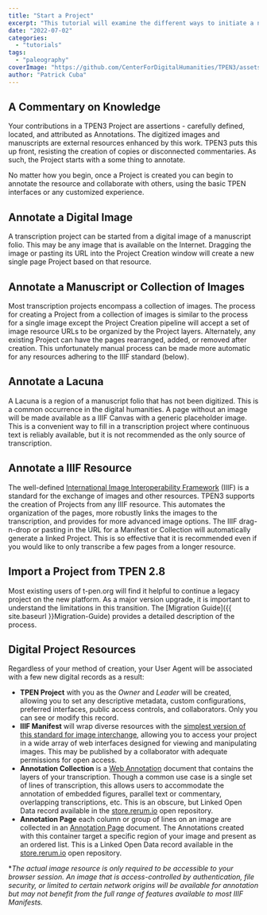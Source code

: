 ```yaml
---
title: "Start a Project"
excerpt: "This tutorial will examine the different ways to initiate a new Project in TPEN3."
date: "2022-07-02"
categories: 
  - "tutorials"
tags: 
  - "paleography"
coverImage: "https://github.com/CenterForDigitalHumanities/TPEN3/assets/1119165/4cf83476-e73c-47ad-9fdf-90406405e5dd"
author: "Patrick Cuba"
---
```


## A Commentary on Knowledge

Your contributions in a TPEN3 Project are assertions - carefully defined, located, and attributed 
as Annotations. The digitized images and manuscripts are external resources enhanced by this work. 
TPEN3 puts this up front, resisting the creation of copies or disconnected commentaries. As such, 
the Project starts with a some thing to annotate.

No matter how you begin, once a Project is created you can begin to annotate the resource and collaborate 
with others, using the basic TPEN interfaces or any customized experience.

## Annotate a Digital Image

A transcription project can be started from a digital image of a manuscript folio. 
This may be any image that is available on the Internet. Dragging the image or 
pasting its URL into the Project Creation window will create a new single page Project 
based on that resource.

## Annotate a Manuscript or Collection of Images

Most transcription projects encompass a collection of images. The process for creating a Project from a collection of images is similar to the process for a single image except the Project Creation pipeline will accept a set of image resource URLs to be organized by the Project layers. Alternately, any existing Project can have the pages rearranged, added, or removed after creation. This unfortunately manual process can be made more automatic for any resources adhering to the IIIF standard (below).

## Annotate a Lacuna

A Lacuna is a region of a manuscript folio that has not been digitized. 
This is a common occurrence in the digital humanities. A page without an image will be made available as a IIIF Canvas with a generic placeholder image. This is a convenient way to fill in a transcription project where continuous text is reliably available, but it is not recommended as the only source of transcription.

## Annotate a IIIF Resource

The well-defined [International Image Interoperability Framework](https://iiif.io/) (IIIF) is a standard for the exchange of images and other resources. TPEN3 supports the creation of Projects from any IIIF resource. This automates the organization of the pages, more robustly links the images to the transcription, and provides for more advanced image options. The IIIF drag-n-drop or pasting in the URL for a Manifest or Collection will automatically generate a linked Project. This is so effective that it is recommended even if you would like to only transcribe a few pages from a longer resource.

## Import a Project from TPEN 2.8

Most existing users of t-pen.org will find it helpful to continue a legacy project on the new platform. As a major version upgrade, it is important to understand the limitations in this transition. The [Migration Guide]({{ site.baseurl }}Migration-Guide) provides a detailed description of the process.

## Digital Project Resources

Regardless of your method of creation, your User Agent will be associated with a few new digital 
records as a result:

* **TPEN Project** with you as the *Owner* and *Leader* will be created, allowing you to set any descriptive metadata, custom configurations, preferred interfaces, public access controls, and collaborators. Only you can see or modify this record.
* **IIIF Manifest** will wrap diverse resources with the [simplest version of this standard for image interchange](https://iiif.io/api/cookbook/recipe/0001-mvm-image/), allowing you to access your project in a wide array of web interfaces designed for viewing and manipulating images. This may be published by a collaborator with adequate permissions for open access.
* **Annotation Collection** is a [Web Annotation](https://www.w3.org/TR/annotation-model/#annotation-collection) document that contains the layers of your transcription. Though a common use case is a single set of lines of transcription, this allows users to accommodate the annotation of embedded figures, parallel text or commentary, overlapping transcriptions, etc. This is an obscure, but Linked Open Data record available in the [store.rerum.io](https://rerum.io) open repository.
* **Annotation Page** each column or group of lines on an image are collected in an [Annotation Page](https://www.w3.org/TR/annotation-model/#annotation-page) document. The Annotations created with this container target a specific region of your image and present as an ordered list. This is a Linked Open Data record available in the [store.rerum.io](https://rerum.io) open repository.

\**The actual image resource is only required to be accessible to your browser session. An image that is access-controlled by authentication, file security, or limited to certain network origins will be available for annotation but may not benefit from the full range of features available to most IIIF Manifests.*
